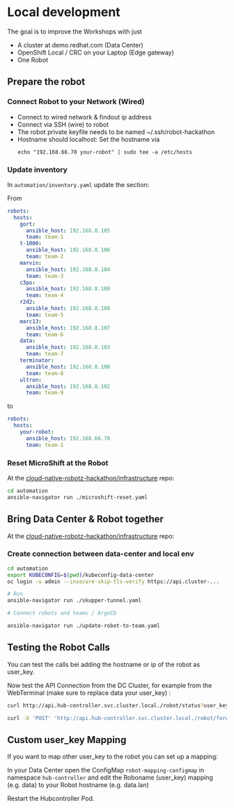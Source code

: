 # Local development

The goal is to improve the Workshops with just
 * A cluster at demo.redhat.com (Data Center)
 * OpenShift Local / CRC on your Laptop  (Edge gateway)
 * One Robot

## Prepare the robot

### Connect Robot to your Network (Wired)

* Connect to wired network & findout ip address
* Connect via SSH (wire) to robot
* The robot private keyfile needs to be named ~/.ssh/robot-hackathon
* Hostname should localhost: Set the hostname via
  ```
  echo "192.168.66.70 your-robot" | sudo tee -a /etc/hosts
  ```

### Update inventory

In `automation/inventory.yaml` update the section:

From
```yaml
robots:
  hosts:
    gort:
      ansible_host: 192.168.8.105
      team: team-1
    t-1000:
      ansible_host: 192.168.8.106
      team: team-2
    marvin:
      ansible_host: 192.168.8.104
      team: team-3
    c3po:
      ansible_host: 192.168.8.109
      team: team-4
    r2d2:
      ansible_host: 192.168.8.108
      team: team-5
    marc13:
      ansible_host: 192.168.8.107
      team: team-6
    data:
      ansible_host: 192.168.8.103
      team: team-7
    terminator:
      ansible_host: 192.168.8.100
      team: team-8
    ultron:
      ansible_host: 192.168.8.102
      team: team-9
```

to 
```yaml
robots:
  hosts:
    your-robot:
      ansible_host: 192.168.66.70 
      team: team-1
```

### Reset MicroShift at the Robot

At the [cloud-native-robotz-hackathon/infrastructure](https://github.com/cloud-native-robotz-hackathon/infrastructure) repo:

```bash
cd automation
ansible-navigator run ./microshift-reset.yaml
```

## Bring Data Center & Robot together

At the [cloud-native-robotz-hackathon/infrastructure](https://github.com/cloud-native-robotz-hackathon/infrastructure) repo:

### Create connection between data-center and local env

```bash
cd automation
export KUBECONFIG=$(pwd)/kubeconfig-data-center
oc login -u admin --insecure-skip-tls-verify https://api.cluster-...

# Run
ansible-navigator run ./skupper-tunnel.yaml

# Connect robots and teams / ArgoCD

ansible-navigator run ./update-robot-to-team.yaml 
```

## Testing the Robot Calls

You can test the calls bei adding the hostname or ip of the robot as user_key.

Now test the API Connection from the DC Cluster, for example from the WebTerminal (make sure to replace data your user_key) :

```bash
curl http://api.hub-controller.svc.cluster.local./robot/status?user_key=your-robot

curl -X 'POST' 'http://api.hub-controller.svc.cluster.local./robot/forward/1' -H 'accept: text/html' -H 'Content-Type: application/x-www-form-urlencoded' -d 'user_key=your-robot'
```

## Custom user_key Mapping

If you want to map other user_key to the robot you can set up a mapping:

In your Data Center open the ConfigMap `robot-mapping-configmap` in namespace `hub-controller` and edit the Roboname (user_key) mapping (e.g. data) to your Robot hostname (e.g. data.lan)

Restart the Hubcontroller Pod.

